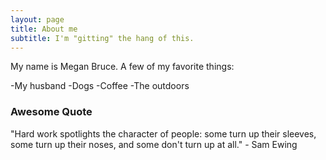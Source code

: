 ```yaml
---
layout: page
title: About me
subtitle: I'm "gitting" the hang of this.
---
```


My name is Megan Bruce. A few of my favorite things:

-My husband
-Dogs
-Coffee
-The outdoors


### Awesome Quote

"Hard work spotlights the character of people: some turn up their sleeves, some turn up their noses, and some don't turn up at all." - Sam Ewing
